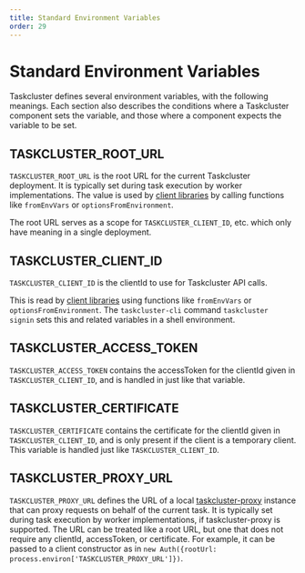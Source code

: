 ```yaml
---
title: Standard Environment Variables
order: 29
---
```


# Standard Environment Variables

Taskcluster defines several environment variables, with the following meanings.
Each section also describes the conditions where a Taskcluster component sets the variable, and those where a component expects the variable to be set.

## TASKCLUSTER_ROOT_URL

`TASKCLUSTER_ROOT_URL` is the root URL for the current Taskcluster deployment.
It is typically set during task execution by worker implementations.
The value is used by [client libraries](/docs/manual/using/integration/libraries) by calling functions like `fromEnvVars` or `optionsFromEnvironment`.

The root URL serves as a scope for `TASKCLUSTER_CLIENT_ID`, etc. which only have meaning in a single deployment.

## TASKCLUSTER_CLIENT_ID

`TASKCLUSTER_CLIENT_ID` is the clientId to use for Taskcluster API calls.

This is read by [client libraries](/docs/manual/using/integration/libraries) using functions like `fromEnvVars` or `optionsFromEnvironment`.
The `taskcluster-cli` command `taskcluster signin` sets this and related variables in a shell environment.

## TASKCLUSTER_ACCESS_TOKEN

`TASKCLUSTER_ACCESS_TOKEN` contains the accessToken for the clientId given in `TASKCLUSTER_CLIENT_ID`, and is handled in just like that variable.

## TASKCLUSTER_CERTIFICATE

`TASKCLUSTER_CERTIFICATE` contains the certificate for the clientId given in `TASKCLUSTER_CLIENT_ID`, and is only present if the client is a temporary client.
This variable is handled just like `TASKCLUSTER_CLIENT_ID`.

## TASKCLUSTER_PROXY_URL

`TASKCLUSTER_PROXY_URL` defines the URL of a local [taskcluster-proxy](https://github.com/taskcluster/taskcluster-proxy) instance that can proxy requests on behalf of the current task.
It is typically set during task execution by worker implementations, if taskcluster-proxy is supported.
The URL can be treated like a root URL, but one that does not require any clientId, accessToken, or certificate.
For example, it can be passed to a client constructor as in `new Auth({rootUrl: process.environ['TASKCLUSTER_PROXY_URL']})`.

